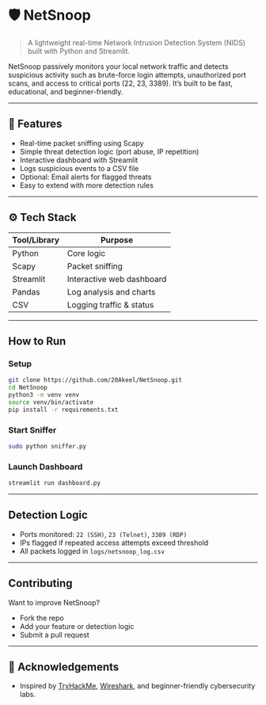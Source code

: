 # 🛡️ NetSnoop
> A lightweight real-time Network Intrusion Detection System (NIDS) built with Python and Streamlit.

NetSnoop passively monitors your local network traffic and detects suspicious activity such as brute-force login attempts, unauthorized port scans, and access to critical ports (22, 23, 3389). It’s built to be fast, educational, and beginner-friendly.

---

## 🚀 Features

-  Real-time packet sniffing using Scapy
-  Simple threat detection logic (port abuse, IP repetition)
-  Interactive dashboard with Streamlit
-  Logs suspicious events to a CSV file
-  Optional: Email alerts for flagged threats
-  Easy to extend with more detection rules

---

## ⚙️ Tech Stack

| Tool/Library  | Purpose                      |
|---------------|------------------------------|
| Python        | Core logic                   |
| Scapy         | Packet sniffing              |
| Streamlit     | Interactive web dashboard    |
| Pandas        | Log analysis and charts      |
| CSV           | Logging traffic & status     |

---

## How to Run

### Setup
```bash
git clone https://github.com/20Akeel/NetSnoop.git
cd NetSnoop
python3 -m venv venv
source venv/bin/activate
pip install -r requirements.txt
```

### Start Sniffer
```bash
sudo python sniffer.py
```

### Launch Dashboard
```bash
streamlit run dashboard.py
```

---

## Detection Logic

- Ports monitored: `22 (SSH)`, `23 (Telnet)`, `3389 (RDP)`
- IPs flagged if repeated access attempts exceed threshold
- All packets logged in `logs/netsnoop_log.csv`

---

## Contributing

Want to improve NetSnoop?
- Fork the repo
- Add your feature or detection logic
- Submit a pull request

---

## 🙏 Acknowledgements

- Inspired by [TryHackMe](https://tryhackme.com/), [Wireshark](https://www.wireshark.org/), and beginner-friendly cybersecurity labs.
